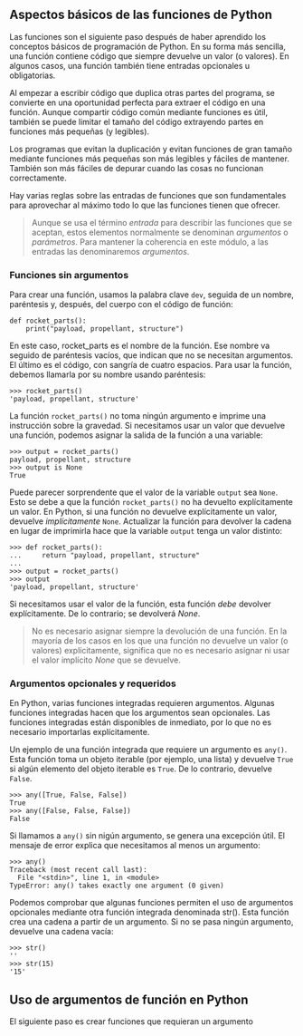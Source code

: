 ## Aspectos básicos de las funciones de Python
	
Las funciones son el siguiente paso después de haber aprendido los conceptos básicos de programación de Python. En su forma más sencilla, una función contiene código que siempre devuelve un valor (o valores). En algunos casos, una función también tiene entradas opcionales u obligatorias.

Al empezar a escribir código que duplica otras partes del programa, se convierte en una oportunidad perfecta para extraer el código en una función. Aunque compartir código común mediante funciones es útil, también se puede limitar el tamaño del código extrayendo partes en funciones más pequeñas (y legibles).

Los programas que evitan la duplicación y evitan funciones de gran tamaño mediante funciones más pequeñas son más legibles y fáciles de mantener. También son más fáciles de depurar cuando las cosas no funcionan correctamente.

Hay varias reglas sobre las entradas de funciones que son fundamentales para aprovechar al máximo todo lo que las funciones tienen que ofrecer.

> Aunque se usa el término _entrada_ para describir las funciones que se aceptan, estos elementos normalmente se denominan _argumentos_ o _parámetros_. Para mantener la coherencia en este módulo, a las entradas las denominaremos _argumentos_.

### Funciones sin argumentos

Para crear una función, usamos la palabra clave ```dev```, seguida de un nombre, paréntesis y, después, del cuerpo con el código de función:

```
def rocket_parts():
    print("payload, propellant, structure")
```

En este caso, rocket_parts es el nombre de la función. Ese nombre va seguido de paréntesis vacíos, que indican que no se necesitan argumentos. El último es el código, con sangría de cuatro espacios. Para usar la función, debemos llamarla por su nombre usando paréntesis:

```
>>> rocket_parts()
'payload, propellant, structure'
```

La función ```rocket_parts()``` no toma ningún argumento e imprime una instrucción sobre la gravedad. Si necesitamos usar un valor que devuelve una función, podemos asignar la salida de la función a una variable:

```
>>> output = rocket_parts()
payload, propellant, structure
>>> output is None
True
```

Puede parecer sorprendente que el valor de la variable ```output``` sea ```None```. Esto se debe a que la función ```rocket_parts()``` no ha devuelto explícitamente un valor. En Python, si una función no devuelve explícitamente un valor, devuelve _implícitamente_ ```None```. Actualizar la función para devolver la cadena en lugar de imprimirla hace que la variable ```output``` tenga un valor distinto:

```
>>> def rocket_parts():
...     return "payload, propellant, structure"
...
>>> output = rocket_parts()
>>> output
'payload, propellant, structure'
```

Si necesitamos usar el valor de la función, esta función _debe_ devolver explícitamente. De lo contrario; se devolverá _None_.

> No es necesario asignar siempre la devolución de una función. En la mayoría de los casos en los que una función no devuelve un valor (o valores) explícitamente, significa que no es necesario asignar ni usar el valor implícito _None_ que se devuelve.

### Argumentos opcionales y requeridos

En Python, varias funciones integradas requieren argumentos. Algunas funciones integradas hacen que los argumentos sean opcionales. Las funciones integradas están disponibles de inmediato, por lo que no es necesario importarlas explícitamente.

Un ejemplo de una función integrada que requiere un argumento es ```any()```. Esta función toma un objeto iterable (por ejemplo, una lista) y devuelve ```True``` si algún elemento del objeto iterable es ```True```. De lo contrario, devuelve ```False```.

```
>>> any([True, False, False])
True
>>> any([False, False, False])
False
```

Si llamamos a ```any()``` sin nigún argumento, se genera una excepción útil. El mensaje de error explica que necesitamos al menos un argumento:

```
>>> any()
Traceback (most recent call last):
  File "<stdin>", line 1, in <module>
TypeError: any() takes exactly one argument (0 given)
```

Podemos comprobar que algunas funciones permiten el uso de argumentos opcionales mediante otra función integrada denominada str(). Esta función crea una cadena a partir de un argumento. Si no se pasa ningún argumento, devuelve una cadena vacía:

```
>>> str()
''
>>> str(15)
'15'
```

## Uso de argumentos de función en Python

El siguiente paso es crear funciones que requieran un argumento
